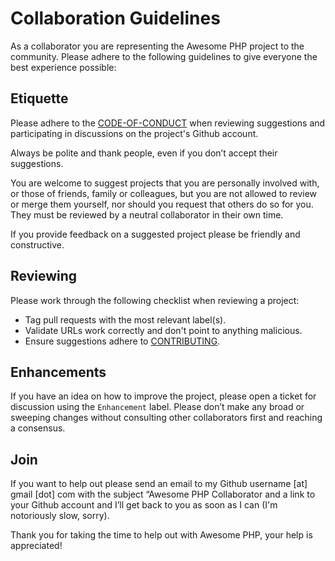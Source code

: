# Collaboration Guidelines
As a collaborator you are representing the Awesome PHP project to the community. Please adhere to the following guidelines to give everyone the best experience possible:

## Etiquette
Please adhere to the [CODE-OF-CONDUCT](https://github.com/ziadoz/awesome-php/blob/master/CODE-OF-CONDUCT.md) when reviewing suggestions and participating in discussions on the project's Github account.

Always be polite and thank people, even if you don’t accept their suggestions.

You are welcome to suggest projects that you are personally involved with, or those of friends, family or colleagues, but you are not allowed to review or merge them yourself, nor should you request that others do so for you. They must be reviewed by a neutral collaborator in their own time.

If you provide feedback on a suggested project please be friendly and constructive.

## Reviewing
Please work through the following checklist when reviewing a project:

- Tag pull requests with the most relevant label(s).
- Validate URLs work correctly and don't point to anything malicious.
- Ensure suggestions adhere to [CONTRIBUTING](https://github.com/ziadoz/awesome-php/blob/master/CONTRIBUTING.md).

## Enhancements
If you have an idea on how to improve the project, please open a ticket for discussion using the `Enhancement` label. Please don’t make any broad or sweeping changes without consulting other collaborators first and reaching a consensus.

## Join
If you want to help out please send an email to my Github username [at] gmail [dot] com with the subject “Awesome PHP Collaborator and a link to your Github account and I’ll get back to you as soon as I can (I'm notoriously slow, sorry).

Thank you for taking the time to help out with Awesome PHP, your help is appreciated!
